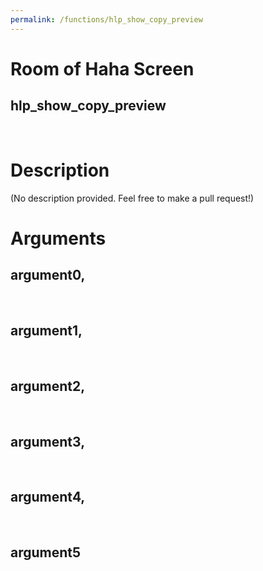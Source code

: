 ```yaml
---
permalink: /functions/hlp_show_copy_preview
---
```

# Room of Haha Screen  
## hlp_show_copy_preview  
&nbsp;  
# Description  
(No description provided. Feel free to make a pull request!) 
&nbsp;  
# Arguments
## argument0, 

&nbsp;  
## argument1, 

&nbsp;  
## argument2, 

&nbsp;  
## argument3, 

&nbsp;  
## argument4, 

&nbsp;  
## argument5

&nbsp;  


